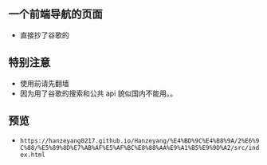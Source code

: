 ## 一个前端导航的页面

- 直接抄了谷歌的

## 特别注意

- 使用前请先翻墙
- 因为用了谷歌的搜索和公共 api 貌似国内不能用。。

## 预览

- `https://hanzeyang0217.github.io/Hanzeyang/%E4%BD%9C%E4%B8%9A/2%E6%9C%88/%E5%89%8D%E7%AB%AF%E5%AF%BC%E8%88%AA%E9%A1%B5%E9%9D%A2/src/index.html`
